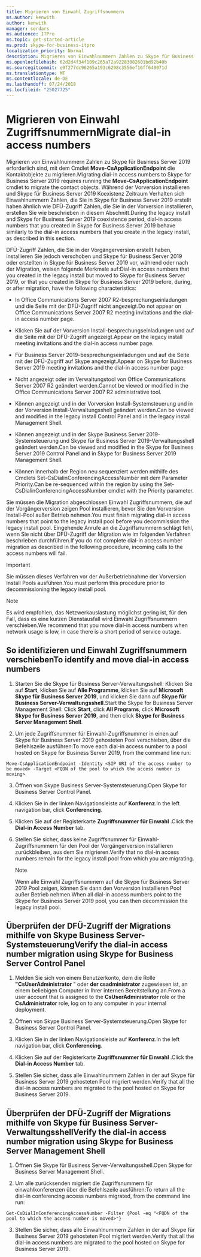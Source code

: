 ```yaml
---
title: Migrieren von Einwahl Zugriffsnummern
ms.author: kenwith
author: kenwith
manager: serdars
ms.audience: ITPro
ms.topic: get-started-article
ms.prod: skype-for-business-itpro
localization_priority: Normal
description: Migrieren von Einwahlnummern Zahlen zu Skype für Business Server 2019 erforderlich sind, mit dem Cmdlet Move-CsApplicationEndpoint die Kontaktobjekte zu migrieren. Während der Vorversion installieren und Skype für Business Server 2019 Koexistenz Zeitraum Verhalten sich Einwahlnummern Zahlen, die Sie in Skype für Business Server 2019 erstellt haben ähnlich wie DFÜ-Zugriff Zahlen, die Sie in der Vorversion installieren, erstellen Sie wie beschrieben in diesem Abschnitt.
ms.openlocfilehash: 62d2d4f34f109c265a72a92283082601bd92b40b
ms.sourcegitcommit: e9f277dc96265a193c6298c3556ef16ff640071d
ms.translationtype: MT
ms.contentlocale: de-DE
ms.lasthandoff: 07/24/2018
ms.locfileid: "25027725"
---
```

# <a name="migrate-dial-in-access-numbers"></a><span data-ttu-id="358c9-104">Migrieren von Einwahl Zugriffsnummern</span><span class="sxs-lookup"><span data-stu-id="358c9-104">Migrate dial-in access numbers</span></span>

<span data-ttu-id="358c9-105">Migrieren von Einwahlnummern Zahlen zu Skype für Business Server 2019 erforderlich sind, mit dem Cmdlet **Move-CsApplicationEndpoint** die Kontaktobjekte zu migrieren.</span><span class="sxs-lookup"><span data-stu-id="358c9-105">Migrating dial-in access numbers to Skype for Business Server 2019 requires running the **Move-CsApplicationEndpoint** cmdlet to migrate the contact objects.</span></span> <span data-ttu-id="358c9-106">Während der Vorversion installieren und Skype für Business Server 2019 Koexistenz Zeitraum Verhalten sich Einwahlnummern Zahlen, die Sie in Skype für Business Server 2019 erstellt haben ähnlich wie DFÜ-Zugriff Zahlen, die Sie in der Vorversion installieren, erstellen Sie wie beschrieben in diesem Abschnitt.</span><span class="sxs-lookup"><span data-stu-id="358c9-106">During the legacy install and Skype for Business Server 2019 coexistence period, dial-in access numbers that you created in Skype for Business Server 2019 behave similarly to the dial-in access numbers that you create in the legacy install, as described in this section.</span></span> 
  
<span data-ttu-id="358c9-107">DFÜ-Zugriff Zahlen, die Sie in der Vorgängerversion erstellt haben, installieren Sie jedoch verschoben und Skype für Business Server 2019 oder erstellten in Skype für Business Server 2019 vor, während oder nach der Migration, weisen folgende Merkmale auf:</span><span class="sxs-lookup"><span data-stu-id="358c9-107">Dial-in access numbers that you created in the legacy install but moved to Skype for Business Server 2019, or that you created in Skype for Business Server 2019 before, during, or after migration, have the following characteristics:</span></span>
  
- <span data-ttu-id="358c9-108">In Office Communications Server 2007 R2-besprechungseinladungen und die Seite mit der DFÜ-Zugriff nicht angezeigt.</span><span class="sxs-lookup"><span data-stu-id="358c9-108">Do not appear on Office Communications Server 2007 R2 meeting invitations and the dial-in access number page.</span></span>
    
- <span data-ttu-id="358c9-109">Klicken Sie auf der Vorversion Install-besprechungseinladungen und auf die Seite mit der DFÜ-Zugriff angezeigt.</span><span class="sxs-lookup"><span data-stu-id="358c9-109">Appear on the legacy install meeting invitations and the dial-in access number page.</span></span>
    
- <span data-ttu-id="358c9-110">Für Business Server 2019-besprechungseinladungen und auf die Seite mit der DFÜ-Zugriff auf Skype angezeigt.</span><span class="sxs-lookup"><span data-stu-id="358c9-110">Appear on Skype for Business Server 2019 meeting invitations and the dial-in access number page.</span></span>
    
- <span data-ttu-id="358c9-111">Nicht angezeigt oder im Verwaltungstool von Office Communications Server 2007 R2 geändert werden.</span><span class="sxs-lookup"><span data-stu-id="358c9-111">Cannot be viewed or modified in the Office Communications Server 2007 R2 administrative tool.</span></span>
    
- <span data-ttu-id="358c9-112">Können angezeigt und in der Vorversion Install-Systemsteuerung und in der Vorversion Install-Verwaltungsshell geändert werden.</span><span class="sxs-lookup"><span data-stu-id="358c9-112">Can be viewed and modified in the legacy install Control Panel and in the legacy install Management Shell.</span></span>
    
- <span data-ttu-id="358c9-113">Können angezeigt und in der Skype Business Server 2019-Systemsteuerung und Skype für Business Server 2019-Verwaltungsshell geändert werden.</span><span class="sxs-lookup"><span data-stu-id="358c9-113">Can be viewed and modified in the Skype for Business Server 2019 Control Panel and in Skype for Business Server 2019 Management Shell.</span></span>
    
- <span data-ttu-id="358c9-114">Können innerhalb der Region neu sequenziert werden mithilfe des Cmdlets Set-CsDialinConferencingAccessNumber mit dem Parameter Priority.</span><span class="sxs-lookup"><span data-stu-id="358c9-114">Can be re-sequenced within the region by using the Set-CsDialinConferencingAccessNumber cmdlet with the Priority parameter.</span></span>
    
<span data-ttu-id="358c9-115">Sie müssen die Migration abgeschlossen Einwahl Zugriffsnummern, die auf der Vorgängerversion zeigen Pool installieren, bevor Sie den Vorversion Install-Pool außer Betrieb nehmen.</span><span class="sxs-lookup"><span data-stu-id="358c9-115">You must finish migrating dial-in access numbers that point to the legacy install pool before you decommission the legacy install pool.</span></span> <span data-ttu-id="358c9-116">Eingehende Anrufe an die Zugriffsnummern schlägt fehl, wenn Sie nicht über DFÜ-Zugriff der Migration wie im folgenden Verfahren beschrieben durchführen.</span><span class="sxs-lookup"><span data-stu-id="358c9-116">If you do not complete dial-in access number migration as described in the following procedure, incoming calls to the access numbers will fail.</span></span>
  
> [!IMPORTANT]
> <span data-ttu-id="358c9-117">Sie müssen dieses Verfahren vor der Außerbetriebnahme der Vorversion Install Pools ausführen.</span><span class="sxs-lookup"><span data-stu-id="358c9-117">You must perform this procedure prior to decommissioning the legacy install pool.</span></span> 
  
> [!NOTE]
> <span data-ttu-id="358c9-118">Es wird empfohlen, das Netzwerkauslastung möglichst gering ist, für den Fall, dass es eine kurzen Dienstausfall wird Einwahl Zugriffsnummern verschieben.</span><span class="sxs-lookup"><span data-stu-id="358c9-118">We recommend that you move dial-in access numbers when network usage is low, in case there is a short period of service outage.</span></span> 
  
## <a name="to-identify-and-move-dial-in-access-numbers"></a><span data-ttu-id="358c9-119">So identifizieren und Einwahl Zugriffsnummern verschieben</span><span class="sxs-lookup"><span data-stu-id="358c9-119">To identify and move dial-in access numbers</span></span>

1. <span data-ttu-id="358c9-120">Starten Sie die Skype für Business Server-Verwaltungsshell: Klicken Sie auf **Start**, klicken Sie auf **Alle Programme**, klicken Sie auf **Microsoft Skype für Business Server 2019**, und klicken Sie dann auf **Skype für Business Server-Verwaltungsshell**.</span><span class="sxs-lookup"><span data-stu-id="358c9-120">Start the Skype for Business Server Management Shell: Click **Start**, click **All Programs**, click **Microsoft Skype for Business Server 2019**, and then click **Skype for Business Server Management Shell**.</span></span>
    
2. <span data-ttu-id="358c9-121">Um jede Zugriffsnummer für Einwahl-Zugriffsnummer in einen auf Skype für Business Server 2019 gehosteten Pool verschieben, über die Befehlszeile ausführen:</span><span class="sxs-lookup"><span data-stu-id="358c9-121">To move each dial-in access number to a pool hosted on Skype for Business Server 2019, from the command line run:</span></span> 
    
  ```
  Move-CsApplicationEndpoint -Identity <SIP URI of the access number to be moved> -Target <FQDN of the pool to which the access number is moving>
  
  ```

3. <span data-ttu-id="358c9-122">Öffnen von Skype Business Server-Systemsteuerung.</span><span class="sxs-lookup"><span data-stu-id="358c9-122">Open Skype for Business Server Control Panel.</span></span>
    
4. <span data-ttu-id="358c9-123">Klicken Sie in der linken Navigationsleiste auf **Konferenz**.</span><span class="sxs-lookup"><span data-stu-id="358c9-123">In the left navigation bar, click **Conferencing**.</span></span>
    
5. <span data-ttu-id="358c9-124">Klicken Sie auf der Registerkarte **Zugriffsnummer für Einwahl** .</span><span class="sxs-lookup"><span data-stu-id="358c9-124">Click the **Dial-in Access Number** tab.</span></span> 
    
6. <span data-ttu-id="358c9-125">Stellen Sie sicher, dass keine Zugriffsnummer für Einwahl-Zugriffsnummern für den Pool der Vorgängerversion installieren zurückbleiben, aus dem Sie migrieren.</span><span class="sxs-lookup"><span data-stu-id="358c9-125">Verify that no dial-in access numbers remain for the legacy install pool from which you are migrating.</span></span>
    
    > [!NOTE]
    > <span data-ttu-id="358c9-126">Wenn alle Einwahl Zugriffsnummern auf die Skype für Business Server 2019 Pool zeigen, können Sie dann den Vorversion installieren Pool außer Betrieb nehmen.</span><span class="sxs-lookup"><span data-stu-id="358c9-126">When all dial-in access numbers point to the Skype for Business Server 2019 pool, you can then decommission the legacy install pool.</span></span> 
  
## <a name="verify-the-dial-in-access-number-migration-using-skype-for-business-server-control-panel"></a><span data-ttu-id="358c9-127">Überprüfen der DFÜ-Zugriff der Migrations mithilfe von Skype Business Server-Systemsteuerung</span><span class="sxs-lookup"><span data-stu-id="358c9-127">Verify the dial-in access number migration using Skype for Business Server Control Panel</span></span>

1. <span data-ttu-id="358c9-128">Melden Sie sich von einem Benutzerkonto, dem die Rolle **"CsUserAdministrator** " oder **der csadministrator** zugewiesen ist, an einem beliebigen Computer in Ihrer internen Bereitstellung an.</span><span class="sxs-lookup"><span data-stu-id="358c9-128">From a user account that is assigned to the **CsUserAdministrator** role or the **CsAdministrator** role, log on to any computer in your internal deployment.</span></span> 
    
2. <span data-ttu-id="358c9-129">Öffnen von Skype Business Server-Systemsteuerung.</span><span class="sxs-lookup"><span data-stu-id="358c9-129">Open Skype for Business Server Control Panel.</span></span>
    
3. <span data-ttu-id="358c9-130">Klicken Sie in der linken Navigationsleiste auf **Konferenz**.</span><span class="sxs-lookup"><span data-stu-id="358c9-130">In the left navigation bar, click **Conferencing**.</span></span>
    
4. <span data-ttu-id="358c9-131">Klicken Sie auf der Registerkarte **Zugriffsnummer für Einwahl** .</span><span class="sxs-lookup"><span data-stu-id="358c9-131">Click the **Dial-in Access Number** tab.</span></span> 
    
5. <span data-ttu-id="358c9-132">Stellen Sie sicher, dass alle Einwahlnummern Zahlen in der auf Skype für Business Server 2019 gehosteten Pool migriert werden.</span><span class="sxs-lookup"><span data-stu-id="358c9-132">Verify that all the dial-in access numbers are migrated to the pool hosted on Skype for Business Server 2019.</span></span>
    
## <a name="verify-the-dial-in-access-number-migration-using-skype-for-business-server-management-shell"></a><span data-ttu-id="358c9-133">Überprüfen der DFÜ-Zugriff der Migrations mithilfe von Skype für Business Server-Verwaltungsshell</span><span class="sxs-lookup"><span data-stu-id="358c9-133">Verify the dial-in access number migration using Skype for Business Server Management Shell</span></span>

1. <span data-ttu-id="358c9-134">Öffnen Sie Skype für Business Server-Verwaltungsshell.</span><span class="sxs-lookup"><span data-stu-id="358c9-134">Open Skype for Business Server Management Shell.</span></span>
    
2. <span data-ttu-id="358c9-135">Um alle zurücksenden migriert die Zugriffsnummern für einwahlkonferenzen über die Befehlszeile ausführen:</span><span class="sxs-lookup"><span data-stu-id="358c9-135">To return all the dial-in conferencing access numbers migrated, from the command line run:</span></span>
    
  ```
  Get-CsDialInConferencingAccessNumber -Filter {Pool -eq "<FQDN of the pool to which the access number is moved>"}
  ```

3. <span data-ttu-id="358c9-136">Stellen Sie sicher, dass alle Einwahlnummern Zahlen in der auf Skype für Business Server 2019 gehosteten Pool migriert werden.</span><span class="sxs-lookup"><span data-stu-id="358c9-136">Verify that all the dial-in access numbers are migrated to the pool hosted on Skype for Business Server 2019.</span></span>
    


